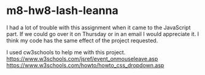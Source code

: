 # m8-hw8-lash-leanna

I had a lot of trouble with this assignment when it came to the JavaScript part. If we could go over it on Thursday or in an email I would appreciate it. I think my code has the same effect of the project requested. 

I used cw3schools to help me with this project.
https://www.w3schools.com/jsref/event_onmouseleave.asp
https://www.w3schools.com/howto/howto_css_dropdown.asp
